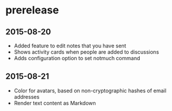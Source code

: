 # prerelease

## 2015-08-20

- Added feature to edit notes that you have sent
- Shows activity cards when people are added to discussions
- Adds configuration option to set notmuch command

## 2015-08-21

- Color for avatars, based on non-cryptographic hashes of email addresses
- Render text content as Markdown

